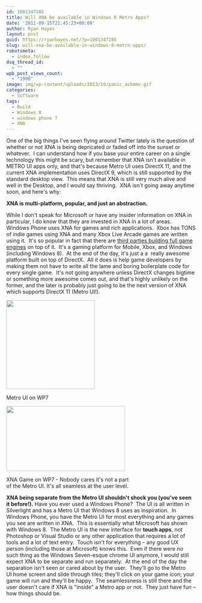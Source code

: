 ```yaml
---
id: 1001347285
title: Will XNA be available in Windows 8 Metro Apps?
date: '2011-09-15T21:45:23+00:00'
author: Ryan Hayes
layout: post
guid: https://ryanhayes.net/?p=1001347285
slug: will-xna-be-available-in-windows-8-metro-apps/
robotsmeta:
  - index,follow
dsq_thread_id:
  - ""
wpb_post_views_count:
  - "1998"
image: img/wp-content/uploads/2013/10/panic_ackmmv.gif
categories:
  - Software
tags:
  - Build
  - Windows 8
  - windows phone 7
  - XNA
---
```

One of the big things I've seen flying around Twitter lately is the question of whether or not XNA is being depricated or faded off into the sunset or whatever.  I can understand how if you base your entire career on a single technology this might be scary, but remember that XNA isn't available in METRO UI apps only, and that's because Metro UI uses DirectX 11, and the current XNA implementation uses DirectX 9, which is still supported by the standard desktop view.  This means that XNA is still very much alive and well in the Desktop, and I would say thriving.  XNA isn't going away anytime soon, and here's why:<!--more-->

**XNA is multi-platform, popular, and just an abstraction.**

While I don't speak for Microsoft or have any insider information on XNA in particular, I do know that they are invested in XNA in a lot of areas.  Windows Phone uses XNA for games and rich applications.  Xbox has TONS of indie games using XNA and many Xbox Live Arcade games are written using it.  It's so popular in fact that there are [third parties building full game engines](https://www.garagegames.com/products/torque-x) on top of it.  It's a gaming platform for Mobile, Xbox, and Windows (including Windows 8).  At the end of the day, it's just a a  really awesome platform built on top of DirectX.  All it does is help game developers by making them not have to write all the lame and boring boilerplate code for every single game.  It's not going anywhere unless DirectX changes bigtime or something more awesome comes out, and that's highly unlikely on the former, and the later is probably just going to be the next version of XNA which supports DirectX 11 (Metro UI!).

<div style="width: 245px" class="wp-caption alignright">
  <img title="Windows Phone 7 Metro UI" src="https://techiser.comimg/wp-content/uploads/2010/10/Samsung-Focus-Windows-Phone-7.jpg" alt="" width="235" height="237" />
  
  <p class="wp-caption-text">
    Metro UI on WP7
  </p>
</div>

<div style="width: 326px" class="wp-caption alignright">
  <img title="Windows Phone 7 XNA Game" src="https://4.bp.blogspot.com/_RHC2dZOTRJo/THem_fs9wNI/AAAAAAAAAbE/WXZCG8AJUm0/s1600/catapultwars3.png" alt="" width="316" height="173" />
  
  <p class="wp-caption-text">
    XNA Game on WP7 - Nobody cares it's not a part of the Metro UI. It's all seamless at the user level.
  </p>
</div>

**XNA being separate from the Metro UI shouldn't shock you (you've seen it before!).** Have you ever used a Windows Phone?  The UI is all written in Silverlight and has a Metro UI that Windows 8 uses as inspiration.  In Windows Phone, you have the Metro UI for most everything and any games you see are written in XNA.  This is essentially what Microsoft has shown with Windows 8.  The Metro UI is the new interface for **touch apps**, not Photoshop or Visual Studio or any other application that requires a lot of tools and a lot of text entry.  Touch isn't for everything &#8211; any good UX person (including those at Microsoft) knows this.  Even if there were no such thing as the Windows Seven-esque chrome UI anymore, I would still expect XNA to be separate and run separately.  At the end of the day the separation isn't seen or cared about by the user.  They'll go to the Metro UI home screen and slide through tiles; they'll click on your game icon; your game will run and they'll be happy.  The seamlessness is still there and the user doesn't care if XNA is "inside" a Metro app or not.  They just have fun &#8211; how things should be.
